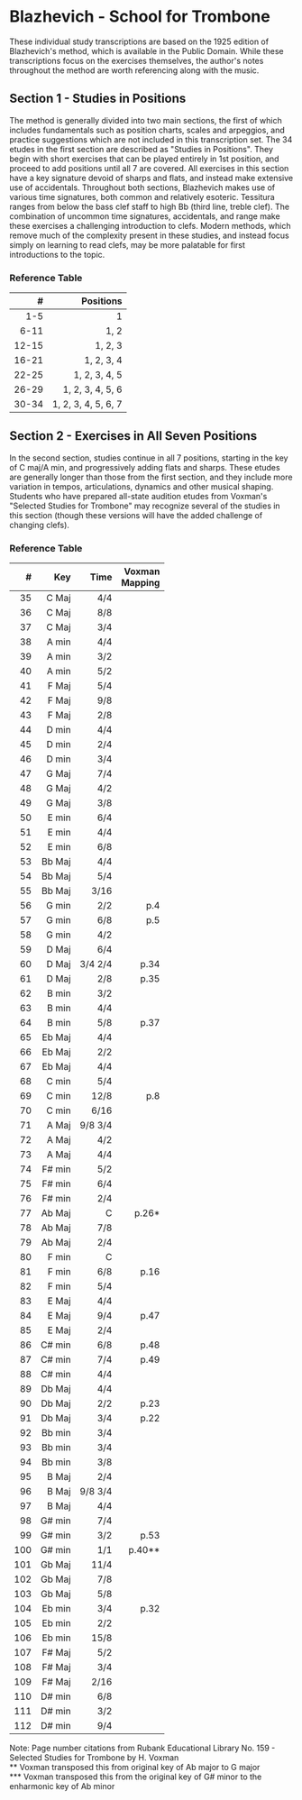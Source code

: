 # Blazhevich - School for Trombone

These individual study transcriptions are based on the 1925 edition of Blazhevich's method, which is available in the Public Domain. While these transcriptions focus on the exercises themselves, the author's notes throughout the method are worth referencing along with the music.

## Section 1 - Studies in Positions

The method is generally divided into two main sections, the first of which includes fundamentals such as position charts, scales and arpeggios, and practice suggestions which are not included in this transcription set. The 34 etudes in the first section are described as "Studies in Positions". They begin with short exercises that can be played entirely in 1st position, and proceed to add positions until all 7 are covered. All exercises in this section have a key signature devoid of sharps and flats, and instead make extensive use of accidentals. Throughout both sections, Blazhevich makes use of various time signatures, both common and relatively esoteric. Tessitura ranges from below the bass clef staff to high Bb (third line, treble clef). The combination of uncommon time signatures, accidentals, and range make these exercises a challenging introduction to clefs. Modern methods, which remove much of the complexity present in these studies, and instead focus simply on learning to read clefs, may be more palatable for first introductions to the topic.  

### Reference Table

| #     | Positions           |
|------:|--------------------:|
| 1-5   | 1                   |
| 6-11  | 1, 2                |
| 12-15 | 1, 2, 3             | 
| 16-21 | 1, 2, 3, 4          |
| 22-25 | 1, 2, 3, 4, 5       |
| 26-29 | 1, 2, 3, 4, 5, 6    |
| 30-34 | 1, 2, 3, 4, 5, 6, 7 |

## Section 2 - Exercises in All Seven Positions

In the second section, studies continue in all 7 positions, starting in the key of C maj/A min, and progressively adding flats and sharps. These etudes are generally longer than those from the first section, and they include more variation in tempos, articulations, dynamics and other musical shaping. Students who have prepared all-state audition etudes from Voxman's "Selected Studies for Trombone" may recognize several of the studies in this section (though these versions will have the added challenge of changing clefs).

### Reference Table

| #   | Key    | Time | Voxman<br />Mapping |
|----:|-------:|-----:|---------------:|
| 35  | C Maj  | 4/4  |                |
| 36  | C Maj  | 8/8  |                |
| 37  | C Maj  | 3/4  |                |
| 38  | A min  | 4/4  |                | 
| 39  | A min  | 3/2  |                |
| 40  | A min  | 5/2  |                |
| 41  | F Maj  | 5/4  |                |
| 42  | F Maj  | 9/8  |                |
| 43  | F Maj  | 2/8  |                | 
| 44  | D min  | 4/4  |                |
| 45  | D min  | 2/4  |                |
| 46  | D min  | 3/4  |                |
| 47  | G Maj  | 7/4  |                |
| 48  | G Maj  | 4/2  |                |
| 49  | G Maj  | 3/8  |                |
| 50  | E min  | 6/4  |                |
| 51  | E min  | 4/4  |                |
| 52  | E min  | 6/8  |                |
| 53  | Bb Maj | 4/4  |                |
| 54  | Bb Maj | 5/4  |                |
| 55  | Bb Maj | 3/16 |                |
| 56  | G min  | 2/2  | p.4            |
| 57  | G min  | 6/8  | p.5            |
| 58  | G min  | 4/2  |                |
| 59  | D Maj  | 6/4  |                |
| 60  | D Maj  | 3/4 2/4 | p.34        |
| 61  | D Maj  | 2/8  | p.35           |
| 62  | B min  | 3/2  |                |
| 63  | B min  | 4/4  |                |
| 64  | B min  | 5/8  | p.37           |
| 65  | Eb Maj | 4/4  |                |
| 66  | Eb Maj | 2/2  |                |
| 67  | Eb Maj | 4/4  |                |
| 68  | C min  | 5/4  |                |
| 69  | C min  | 12/8 | p.8            |
| 70  | C min  | 6/16 |                |
| 71  | A Maj  | 9/8 3/4 |             |
| 72  | A Maj  | 4/2  |                |
| 73  | A Maj  | 4/4  |                |
| 74  | F# min | 5/2  |                |
| 75  | F# min | 6/4  |                |
| 76  | F# min | 2/4  |                |
| 77  | Ab Maj | C    | p.26\*         |
| 78  | Ab Maj | 7/8  |                |
| 79  | Ab Maj | 2/4  |                |
| 80  | F min  | C    |                |
| 81  | F min  | 6/8  | p.16           |
| 82  | F min  | 5/4  |                |
| 83  | E Maj  | 4/4  |                |
| 84  | E Maj  | 9/4  | p.47           |
| 85  | E Maj  | 2/4  |                |
| 86  | C# min | 6/8  | p.48           |
| 87  | C# min | 7/4  | p.49           |
| 88  | C# min | 4/4  |                |
| 89  | Db Maj | 4/4  |                |
| 90  | Db Maj | 2/2  | p.23           |
| 91  | Db Maj | 3/4  | p.22           |
| 92  | Bb min | 3/4  |                |
| 93  | Bb min | 3/4  |                |
| 94  | Bb min | 3/8  |                |
| 95  | B Maj  | 2/4  |                |
| 96  | B Maj  | 9/8 3/4 |             |
| 97  | B Maj  | 4/4  |                |
| 98  | G# min | 7/4  |                |
| 99  | G# min | 3/2  | p.53           |
| 100 | G# min | 1/1  | p.40\*\*       |
| 101 | Gb Maj | 11/4 |                |
| 102 | Gb Maj | 7/8  |                |
| 103 | Gb Maj | 5/8  |                |
| 104 | Eb min | 3/4  | p.32           |
| 105 | Eb min | 2/2  |                |
| 106 | Eb min | 15/8 |                |
| 107 | F# Maj | 5/2  |                |
| 108 | F# Maj | 3/4  |                |
| 109 | F# Maj | 2/16 |                |
| 110 | D# min | 6/8  |                |
| 111 | D# min | 3/2  |                |
| 112 | D# min | 9/4  |                |

Note: Page number citations from Rubank Educational Library No. 159 - Selected Studies for Trombone by H. Voxman
\
\*\* Voxman transposed this from original key of Ab major to G major
\
\*\*\* Voxman transposed this from the original key of G# minor to the enharmonic key of Ab minor 